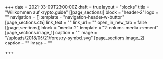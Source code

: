 +++
date = 2021-03-09T23:00:00Z
draft = true
layout = "blocks"
title = "Willkommen auf krypto.guide"
[[page_sections]]
block = "header-2"
logo = ""
navigation = []
template = "navigation-header-w-button"
[page_sections.cta]
link_text = ""
link_url = ""
open_in_new_tab = false
[[page_sections]]
block = "media-2"
template = "2-column-media-element"
[page_sections.image_1]
caption = ""
image = "/uploads/2018/06/21/forestry-symbol.svg"
[page_sections.image_2]
caption = ""
image = ""

+++
